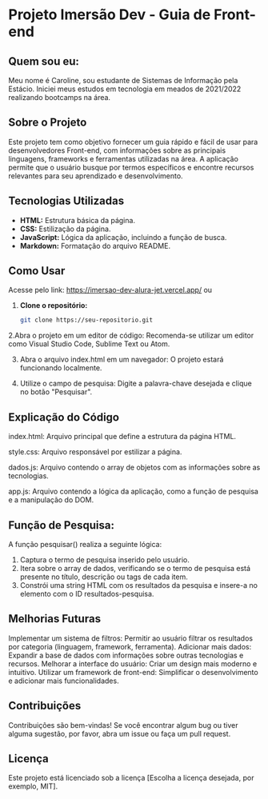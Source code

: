 # Projeto Imersão Dev - Guia de Front-end

## Quem sou eu:
Meu nome é Caroline, sou estudante de Sistemas de Informação pela Estácio. Iniciei meus estudos em tecnologia em meados de 2021/2022 realizando bootcamps na área.

## Sobre o Projeto
Este projeto tem como objetivo fornecer um guia rápido e fácil de usar para desenvolvedores Front-end, com informações sobre as principais linguagens, frameworks e ferramentas utilizadas na área. A aplicação permite que o usuário busque por termos específicos e encontre recursos relevantes para seu aprendizado e desenvolvimento.

## Tecnologias Utilizadas
* **HTML:** Estrutura básica da página.
* **CSS:** Estilização da página.
* **JavaScript:** Lógica da aplicação, incluindo a função de busca.
* **Markdown:** Formatação do arquivo README.

## Como Usar

Acesse pelo link: https://imersao-dev-alura-jet.vercel.app/
ou

1. **Clone o repositório:**
   ```bash
   git clone https://seu-repositorio.git

2.Abra o projeto em um editor de código: Recomenda-se utilizar um editor como Visual Studio Code, Sublime Text ou Atom.

3. Abra o arquivo index.html em um navegador: O projeto estará funcionando localmente.

4. Utilize o campo de pesquisa: Digite a palavra-chave desejada e clique no botão "Pesquisar".

## Explicação do Código
  index.html: Arquivo principal que define a estrutura da página HTML.

  style.css: Arquivo responsável por estilizar a página.

  dados.js: Arquivo contendo o array de objetos com as informações sobre as tecnologias.

  app.js: Arquivo contendo a lógica da aplicação, como a função de pesquisa e a manipulação do DOM.

## Função de Pesquisa:
A função pesquisar() realiza a seguinte lógica:

1. Captura o termo de pesquisa inserido pelo usuário.
2. Itera sobre o array de dados, verificando se o termo de pesquisa está presente no título, descrição ou tags de cada item.
3. Constrói uma string HTML com os resultados da pesquisa e insere-a no elemento com o ID resultados-pesquisa.

## Melhorias Futuras
Implementar um sistema de filtros: Permitir ao usuário filtrar os resultados por categoria (linguagem, framework, ferramenta).
Adicionar mais dados: Expandir a base de dados com informações sobre outras tecnologias e recursos.
Melhorar a interface do usuário: Criar um design mais moderno e intuitivo.
Utilizar um framework de front-end: Simplificar o desenvolvimento e adicionar mais funcionalidades.

## Contribuições
Contribuições são bem-vindas! Se você encontrar algum bug ou tiver alguma sugestão, por favor, abra um issue ou faça um pull request.

## Licença
Este projeto está licenciado sob a licença [Escolha a licença desejada, por exemplo, MIT].
